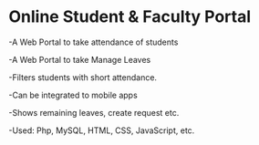 # Online Student & Faculty Portal

-A Web Portal to take attendance of students

-A Web Portal to take Manage Leaves

-Filters students with short attendance.

-Can be integrated to mobile apps

-Shows remaining leaves, create request etc.

-Used: Php, MySQL, HTML, CSS, JavaScript, etc.

